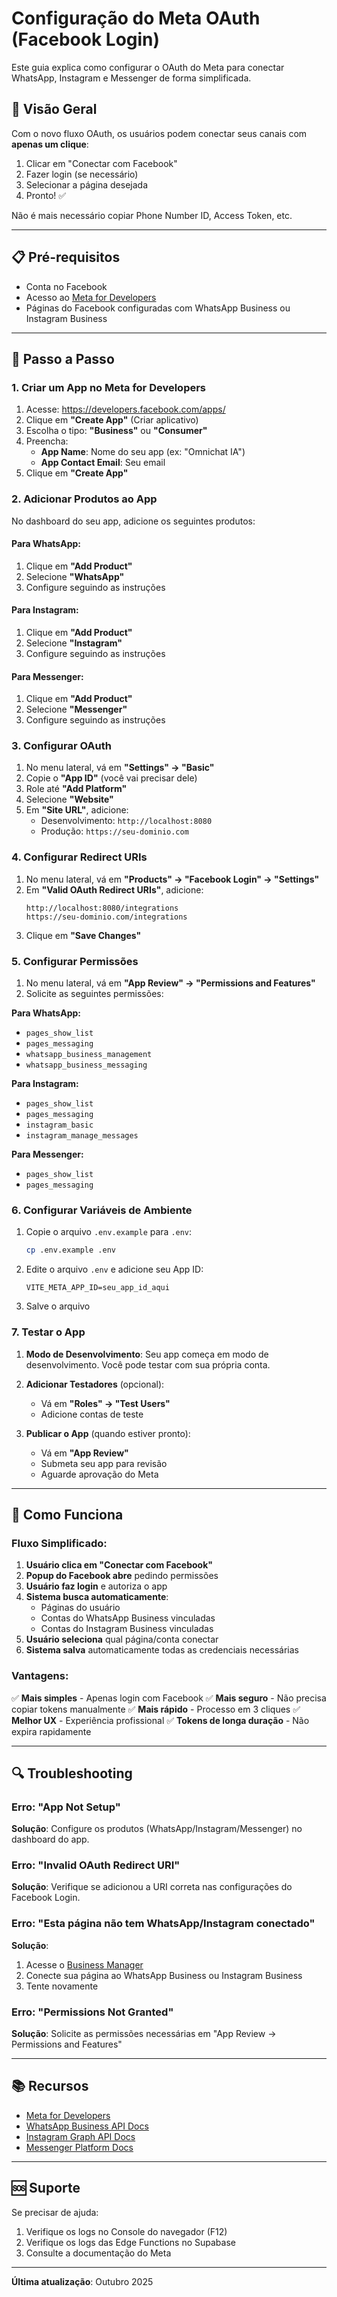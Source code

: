 # Configuração do Meta OAuth (Facebook Login)

Este guia explica como configurar o OAuth do Meta para conectar WhatsApp, Instagram e Messenger de forma simplificada.

## 🚀 Visão Geral

Com o novo fluxo OAuth, os usuários podem conectar seus canais com **apenas um clique**:
1. Clicar em "Conectar com Facebook"
2. Fazer login (se necessário)
3. Selecionar a página desejada
4. Pronto! ✅

Não é mais necessário copiar Phone Number ID, Access Token, etc.

---

## 📋 Pré-requisitos

- Conta no Facebook
- Acesso ao [Meta for Developers](https://developers.facebook.com/)
- Páginas do Facebook configuradas com WhatsApp Business ou Instagram Business

---

## 🔧 Passo a Passo

### 1. Criar um App no Meta for Developers

1. Acesse: https://developers.facebook.com/apps/
2. Clique em **"Create App"** (Criar aplicativo)
3. Escolha o tipo: **"Business"** ou **"Consumer"**
4. Preencha:
   - **App Name**: Nome do seu app (ex: "Omnichat IA")
   - **App Contact Email**: Seu email
5. Clique em **"Create App"**

### 2. Adicionar Produtos ao App

No dashboard do seu app, adicione os seguintes produtos:

#### Para WhatsApp:
1. Clique em **"Add Product"**
2. Selecione **"WhatsApp"**
3. Configure seguindo as instruções

#### Para Instagram:
1. Clique em **"Add Product"**
2. Selecione **"Instagram"**
3. Configure seguindo as instruções

#### Para Messenger:
1. Clique em **"Add Product"**
2. Selecione **"Messenger"**
3. Configure seguindo as instruções

### 3. Configurar OAuth

1. No menu lateral, vá em **"Settings" → "Basic"**
2. Copie o **"App ID"** (você vai precisar dele)
3. Role até **"Add Platform"**
4. Selecione **"Website"**
5. Em **"Site URL"**, adicione:
   - Desenvolvimento: `http://localhost:8080`
   - Produção: `https://seu-dominio.com`

### 4. Configurar Redirect URIs

1. No menu lateral, vá em **"Products" → "Facebook Login" → "Settings"**
2. Em **"Valid OAuth Redirect URIs"**, adicione:
   ```
   http://localhost:8080/integrations
   https://seu-dominio.com/integrations
   ```
3. Clique em **"Save Changes"**

### 5. Configurar Permissões

1. No menu lateral, vá em **"App Review" → "Permissions and Features"**
2. Solicite as seguintes permissões:

**Para WhatsApp:**
- `pages_show_list`
- `pages_messaging`
- `whatsapp_business_management`
- `whatsapp_business_messaging`

**Para Instagram:**
- `pages_show_list`
- `pages_messaging`
- `instagram_basic`
- `instagram_manage_messages`

**Para Messenger:**
- `pages_show_list`
- `pages_messaging`

### 6. Configurar Variáveis de Ambiente

1. Copie o arquivo `.env.example` para `.env`:
   ```bash
   cp .env.example .env
   ```

2. Edite o arquivo `.env` e adicione seu App ID:
   ```env
   VITE_META_APP_ID=seu_app_id_aqui
   ```

3. Salve o arquivo

### 7. Testar o App

1. **Modo de Desenvolvimento**: Seu app começa em modo de desenvolvimento. Você pode testar com sua própria conta.

2. **Adicionar Testadores** (opcional):
   - Vá em **"Roles" → "Test Users"**
   - Adicione contas de teste

3. **Publicar o App** (quando estiver pronto):
   - Vá em **"App Review"**
   - Submeta seu app para revisão
   - Aguarde aprovação do Meta

---

## 🎯 Como Funciona

### Fluxo Simplificado:

1. **Usuário clica em "Conectar com Facebook"**
2. **Popup do Facebook abre** pedindo permissões
3. **Usuário faz login** e autoriza o app
4. **Sistema busca automaticamente**:
   - Páginas do usuário
   - Contas do WhatsApp Business vinculadas
   - Contas do Instagram Business vinculadas
5. **Usuário seleciona** qual página/conta conectar
6. **Sistema salva** automaticamente todas as credenciais necessárias

### Vantagens:

✅ **Mais simples** - Apenas login com Facebook
✅ **Mais seguro** - Não precisa copiar tokens manualmente
✅ **Mais rápido** - Processo em 3 cliques
✅ **Melhor UX** - Experiência profissional
✅ **Tokens de longa duração** - Não expira rapidamente

---

## 🔍 Troubleshooting

### Erro: "App Not Setup"
**Solução**: Configure os produtos (WhatsApp/Instagram/Messenger) no dashboard do app.

### Erro: "Invalid OAuth Redirect URI"
**Solução**: Verifique se adicionou a URI correta nas configurações do Facebook Login.

### Erro: "Esta página não tem WhatsApp/Instagram conectado"
**Solução**:
1. Acesse o [Business Manager](https://business.facebook.com/)
2. Conecte sua página ao WhatsApp Business ou Instagram Business
3. Tente novamente

### Erro: "Permissions Not Granted"
**Solução**: Solicite as permissões necessárias em "App Review → Permissions and Features"

---

## 📚 Recursos

- [Meta for Developers](https://developers.facebook.com/)
- [WhatsApp Business API Docs](https://developers.facebook.com/docs/whatsapp)
- [Instagram Graph API Docs](https://developers.facebook.com/docs/instagram-api)
- [Messenger Platform Docs](https://developers.facebook.com/docs/messenger-platform)

---

## 🆘 Suporte

Se precisar de ajuda:
1. Verifique os logs no Console do navegador (F12)
2. Verifique os logs das Edge Functions no Supabase
3. Consulte a documentação do Meta

---

**Última atualização**: Outubro 2025
